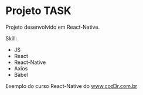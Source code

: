 # Projeto TASK

Projeto desenvolvido em  React-Native.

Skill:
- JS
- React
- React-Native
- Axios
- Babel


Exemplo do curso React-Native do www.cod3r.com.br
